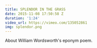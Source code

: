```yaml
---
title: SPLENDOR IN THE GRASS
date: 2015-11-08 17:50:58 Z
duration: '1:24'
video_url: https://vimeo.com/135052861
img: splendor.png
---
```


About William Wordsworth's eponym poem.
<BR>
	<BR><BR>